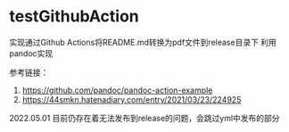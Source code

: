 # testGithubAction
实现通过Github Actions将README.md转换为pdf文件到release目录下
利用pandoc实现

参考链接：
1. https://github.com/pandoc/pandoc-action-example
2. https://44smkn.hatenadiary.com/entry/2021/03/23/224925

2022.05.01
目前仍存在着无法发布到release的问题，会跳过yml中发布的部分
